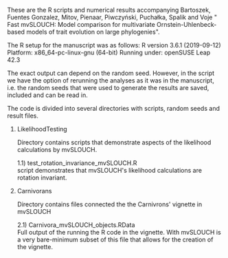 These are the R scripts and numerical results accompanying Bartoszek, Fuentes Gonzalez, Mitov, Pienaar, Piwczyński, Puchałka, Spalik and Voje " Fast mvSLOUCH: Model comparison for multivariate Ornstein-Uhlenbeck-based models of trait evolution on large phylogenies".

The R setup for the manuscript was as follows: R version 3.6.1 (2019-09-12) Platform: x86_64-pc-linux-gnu (64-bit) Running under: openSUSE Leap 42.3

The exact output can depend on the random seed. However, in the script we have the option of rerunning the analyses as it was in the manuscript, i.e.
the random seeds that were used to generate the results are saved, included and can be read in.

The code is divided into several directories with scripts, random seeds and result files.

1) LikelihoodTesting

    Directory contains scripts that demonstrate aspects of the likelihood calculations by mvSLOUCH.
    
    1.1) test_rotation_invariance_mvSLOUCH.R     
          script demonstrates that mvSLOUCH's likelihood calculations are rotation invariant.
        
2) Carnivorans

    Directory contains files connected the the Carnivrons' vignette in mvSLOUCH
    
    2.1) Carnivora_mvSLOUCH_objects.RData    
           Full output of the running the R code in the vignette. With mvSLOUCH is a very bare-minimum subset of this file that allows for the creation of the            vignette.
    
